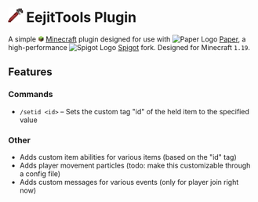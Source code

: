 # <img src="https://raw.githubusercontent.com/Eejit43/eejitstools-v2/main/public/favicons/icon.png" alt="EejitTools Logo (Wrench)" width="30"/> EejitTools Plugin

A simple <img src="https://raw.githubusercontent.com/Eejit43/files/main/minecraft.webp" alt="Minecraft Logo" width="12" /> [Minecraft](https://www.minecraft.net) plugin designed for use with <img src="https://papermc.io/favicon.ico" alt="Paper Logo" width="12" /> [Paper](https://papermc.io), a high-performance <img src="https://www.spigotmc.org/favicon.ico" alt="Spigot Logo" width="12" /> [Spigot](https://www.spigotmc.org) fork. Designed for Minecraft `1.19`.

## Features

### Commands
* `/setid <id>` – Sets the custom tag "id" of the held item to the specified value

### Other
* Adds custom item abilities for various items (based on the "id" tag)
* Adds player movement particles (todo: make this customizable through a config file)
* Adds custom messages for various events (only for player join right now)
